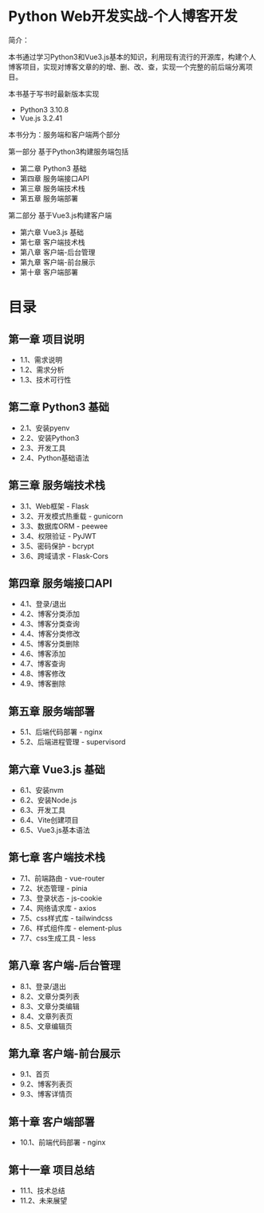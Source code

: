 # Python Web开发实战-个人博客开发

简介：

本书通过学习Python3和Vue3.js基本的知识，利用现有流行的开源库，构建个人博客项目，实现对博客文章的的增、删、改、查，实现一个完整的前后端分离项目。

本书基于写书时最新版本实现

- Python3 3.10.8
- Vue.js 3.2.41

本书分为：服务端和客户端两个部分

第一部分 基于Python3构建服务端包括
- 第二章 Python3 基础
- 第四章 服务端接口API
- 第三章 服务端技术栈
- 第五章 服务端部署

第二部分 基于Vue3.js构建客户端

- 第六章 Vue3.js 基础
- 第七章 客户端技术栈
- 第八章 客户端-后台管理
- 第九章 客户端-前台展示
- 第十章 客户端部署

# 目录

## 第一章 项目说明

- 1.1、需求说明
- 1.2、需求分析
- 1.3、技术可行性

## 第二章 Python3 基础

- 2.1、安装pyenv
- 2.2、安装Python3
- 2.3、开发工具
- 2.4、Python基础语法

## 第三章 服务端技术栈

- 3.1、Web框架 - Flask
- 3.2、开发模式热重载 - gunicorn
- 3.3、数据库ORM - peewee
- 3.4、权限验证 - PyJWT
- 3.5、密码保护 - bcrypt
- 3.6、跨域请求 - Flask-Cors

## 第四章 服务端接口API

- 4.1、登录/退出
- 4.2、博客分类添加
- 4.3、博客分类查询
- 4.4、博客分类修改
- 4.5、博客分类删除
- 4.6、博客添加
- 4.7、博客查询
- 4.8、博客修改
- 4.9、博客删除

## 第五章 服务端部署

- 5.1、后端代码部署 - nginx
- 5.2、后端进程管理 - supervisord

## 第六章 Vue3.js 基础

- 6.1、安装nvm
- 6.2、安装Node.js
- 6.3、开发工具
- 6.4、Vite创建项目
- 6.5、Vue3.js基本语法

## 第七章 客户端技术栈

- 7.1、前端路由 - vue-router
- 7.2、状态管理 - pinia
- 7.3、登录状态 - js-cookie
- 7.4、网络请求库 - axios
- 7.5、css样式库 - tailwindcss
- 7.6、样式组件库 - element-plus
- 7.7、css生成工具 - less

## 第八章 客户端-后台管理

- 8.1、登录/退出
- 8.2、文章分类列表
- 8.3、文章分类编辑
- 8.4、文章列表页
- 8.5、文章编辑页

## 第九章 客户端-前台展示

- 9.1、首页
- 9.2、博客列表页
- 9.3、博客详情页

## 第十章 客户端部署

- 10.1、前端代码部署 - nginx

## 第十一章 项目总结

- 11.1、技术总结
- 11.2、未来展望